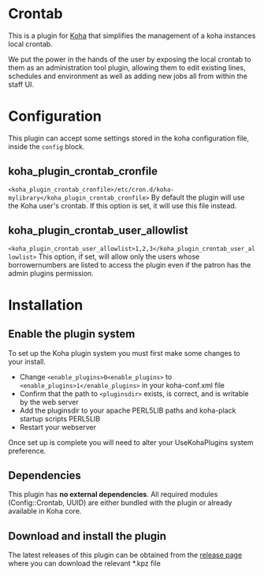 # Crontab

This is a plugin for [Koha](http://koha-community.org) that simplifies the management of a koha instances local crontab.

We put the power in the hands of the user by exposing the local crontab to them as an administration tool plugin, allowing them to edit 
existing lines, schedules and environment as well as adding new jobs all from within the staff UI.

# Configuration

This plugin can accept some settings stored in the koha configuration file, inside the `config` block.

## koha_plugin_crontab_cronfile
`<koha_plugin_crontab_cronfile>/etc/cron.d/koha-mylibrary</koha_plugin_crontab_cronfile>`
By default the plugin will use the Koha user's crontab. If this option is set, it will use this file instead.

## koha_plugin_crontab_user_allowlist
`<koha_plugin_crontab_user_allowlist>1,2,3</koha_plugin_crontab_user_allowlist>`
This option, if set, will allow only the users whose borrowernumbers are listed to access the plugin
even if the patron has the admin plugins permission.

# Installation

## Enable the plugin system

To set up the Koha plugin system you must first make some changes to your install.

* Change `<enable_plugins>0<enable_plugins>` to `<enable_plugins>1</enable_plugins>` in your koha-conf.xml file
* Confirm that the path to `<pluginsdir>` exists, is correct, and is writable by the web server
* Add the pluginsdir to your apache PERL5LIB paths and koha-plack startup scripts PERL5LIB
* Restart your webserver

Once set up is complete you will need to alter your UseKohaPlugins system preference.

## Dependencies

This plugin has **no external dependencies**. All required modules (Config::Crontab, UUID) are either bundled with the plugin or already available in Koha core.

## Download and install the plugin

The latest releases of this plugin can be obtained from the [release page](https://github.com/ptfs-europe/koha-plugin-crontab/releases) where you can download the relevant *.kpz file
